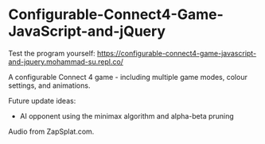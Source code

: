 # Configurable-Connect4-Game-JavaScript-and-jQuery
Test the program yourself: https://configurable-connect4-game-javascript-and-jquery.mohammad-su.repl.co/

A configurable Connect 4 game - including multiple game modes, colour settings, and animations.

Future update ideas:

- AI opponent using the minimax algorithm and alpha-beta pruning

Audio from ZapSplat.com.
